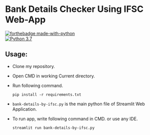 







# Bank Details Checker Using IFSC Web-App

[![forthebadge made-with-python](http://ForTheBadge.com/images/badges/made-with-python.svg)](https://www.python.org/)                 
[![Python 3.7](https://img.shields.io/badge/python-3.6-blue.svg)](https://www.python.org/downloads/release/python-360/)   


## Usage:

- Clone my repository.
- Open CMD in working Current directory.
- Run following command.

  ```
  pip install -r requirements.txt
  ```
- `bank-details-by-ifsc.py` is the main python file of Streamlit Web Application.
- To run app, write following command in CMD. or use any IDE.

  ```
  streamlit run bank-details-by-ifsc.py
  ```

